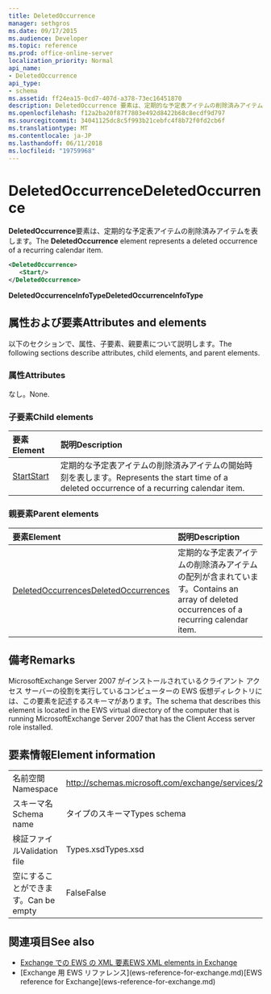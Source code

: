 ```yaml
---
title: DeletedOccurrence
manager: sethgros
ms.date: 09/17/2015
ms.audience: Developer
ms.topic: reference
ms.prod: office-online-server
localization_priority: Normal
api_name:
- DeletedOccurrence
api_type:
- schema
ms.assetid: ff24ea15-0cd7-407d-a378-73ec16451870
description: DeletedOccurrence 要素は、定期的な予定表アイテムの削除済みアイテムを表します。
ms.openlocfilehash: f12a2ba20f87f7803e492d8422b68c8ecdf9d797
ms.sourcegitcommit: 34041125dc8c5f993b21cebfc4f8b72f0fd2cb6f
ms.translationtype: MT
ms.contentlocale: ja-JP
ms.lasthandoff: 06/11/2018
ms.locfileid: "19759968"
---
```

# <a name="deletedoccurrence"></a><span data-ttu-id="7d26a-103">DeletedOccurrence</span><span class="sxs-lookup"><span data-stu-id="7d26a-103">DeletedOccurrence</span></span>

<span data-ttu-id="7d26a-104">**DeletedOccurrence**要素は、定期的な予定表アイテムの削除済みアイテムを表します。</span><span class="sxs-lookup"><span data-stu-id="7d26a-104">The **DeletedOccurrence** element represents a deleted occurrence of a recurring calendar item.</span></span> 
  
```xml
<DeletedOccurrence>
   <Start/>
</DeletedOccurrence>
```

 <span data-ttu-id="7d26a-105">**DeletedOccurrenceInfoType**</span><span class="sxs-lookup"><span data-stu-id="7d26a-105">**DeletedOccurrenceInfoType**</span></span>
## <a name="attributes-and-elements"></a><span data-ttu-id="7d26a-106">属性および要素</span><span class="sxs-lookup"><span data-stu-id="7d26a-106">Attributes and elements</span></span>

<span data-ttu-id="7d26a-107">以下のセクションで、属性、子要素、親要素について説明します。</span><span class="sxs-lookup"><span data-stu-id="7d26a-107">The following sections describe attributes, child elements, and parent elements.</span></span>
  
### <a name="attributes"></a><span data-ttu-id="7d26a-108">属性</span><span class="sxs-lookup"><span data-stu-id="7d26a-108">Attributes</span></span>

<span data-ttu-id="7d26a-109">なし。</span><span class="sxs-lookup"><span data-stu-id="7d26a-109">None.</span></span>
  
### <a name="child-elements"></a><span data-ttu-id="7d26a-110">子要素</span><span class="sxs-lookup"><span data-stu-id="7d26a-110">Child elements</span></span>

|<span data-ttu-id="7d26a-111">**要素**</span><span class="sxs-lookup"><span data-stu-id="7d26a-111">**Element**</span></span>|<span data-ttu-id="7d26a-112">**説明**</span><span class="sxs-lookup"><span data-stu-id="7d26a-112">**Description**</span></span>|
|:-----|:-----|
|[<span data-ttu-id="7d26a-113">Start</span><span class="sxs-lookup"><span data-stu-id="7d26a-113">Start</span></span>](start.md) <br/> |<span data-ttu-id="7d26a-114">定期的な予定表アイテムの削除済みアイテムの開始時刻を表します。</span><span class="sxs-lookup"><span data-stu-id="7d26a-114">Represents the start time of a deleted occurrence of a recurring calendar item.</span></span>  <br/> |
   
### <a name="parent-elements"></a><span data-ttu-id="7d26a-115">親要素</span><span class="sxs-lookup"><span data-stu-id="7d26a-115">Parent elements</span></span>

|<span data-ttu-id="7d26a-116">**要素**</span><span class="sxs-lookup"><span data-stu-id="7d26a-116">**Element**</span></span>|<span data-ttu-id="7d26a-117">**説明**</span><span class="sxs-lookup"><span data-stu-id="7d26a-117">**Description**</span></span>|
|:-----|:-----|
|[<span data-ttu-id="7d26a-118">DeletedOccurrences</span><span class="sxs-lookup"><span data-stu-id="7d26a-118">DeletedOccurrences</span></span>](deletedoccurrences.md) <br/> |<span data-ttu-id="7d26a-119">定期的な予定表アイテムの削除済みアイテムの配列が含まれています。</span><span class="sxs-lookup"><span data-stu-id="7d26a-119">Contains an array of deleted occurrences of a recurring calendar item.</span></span>  <br/> |
   
## <a name="remarks"></a><span data-ttu-id="7d26a-120">備考</span><span class="sxs-lookup"><span data-stu-id="7d26a-120">Remarks</span></span>

<span data-ttu-id="7d26a-121">MicrosoftExchange Server 2007 がインストールされているクライアント アクセス サーバーの役割を実行しているコンピューターの EWS 仮想ディレクトリには、この要素を記述するスキーマがあります。</span><span class="sxs-lookup"><span data-stu-id="7d26a-121">The schema that describes this element is located in the EWS virtual directory of the computer that is running MicrosoftExchange Server 2007 that has the Client Access server role installed.</span></span>
  
## <a name="element-information"></a><span data-ttu-id="7d26a-122">要素情報</span><span class="sxs-lookup"><span data-stu-id="7d26a-122">Element information</span></span>

|||
|:-----|:-----|
|<span data-ttu-id="7d26a-123">名前空間</span><span class="sxs-lookup"><span data-stu-id="7d26a-123">Namespace</span></span>  <br/> |http://schemas.microsoft.com/exchange/services/2006/types  <br/> |
|<span data-ttu-id="7d26a-124">スキーマ名</span><span class="sxs-lookup"><span data-stu-id="7d26a-124">Schema name</span></span>  <br/> |<span data-ttu-id="7d26a-125">タイプのスキーマ</span><span class="sxs-lookup"><span data-stu-id="7d26a-125">Types schema</span></span>  <br/> |
|<span data-ttu-id="7d26a-126">検証ファイル</span><span class="sxs-lookup"><span data-stu-id="7d26a-126">Validation file</span></span>  <br/> |<span data-ttu-id="7d26a-127">Types.xsd</span><span class="sxs-lookup"><span data-stu-id="7d26a-127">Types.xsd</span></span>  <br/> |
|<span data-ttu-id="7d26a-128">空にすることができます。</span><span class="sxs-lookup"><span data-stu-id="7d26a-128">Can be empty</span></span>  <br/> |<span data-ttu-id="7d26a-129">False</span><span class="sxs-lookup"><span data-stu-id="7d26a-129">False</span></span>  <br/> |
   
## <a name="see-also"></a><span data-ttu-id="7d26a-130">関連項目</span><span class="sxs-lookup"><span data-stu-id="7d26a-130">See also</span></span>

- [<span data-ttu-id="7d26a-131">Exchange での EWS の XML 要素</span><span class="sxs-lookup"><span data-stu-id="7d26a-131">EWS XML elements in Exchange</span></span>](ews-xml-elements-in-exchange.md)  
- <span data-ttu-id="7d26a-132">
  [Exchange 用 EWS リファレンス](ews-reference-for-exchange.md)</span><span class="sxs-lookup"><span data-stu-id="7d26a-132">[EWS reference for Exchange](ews-reference-for-exchange.md)</span></span>

